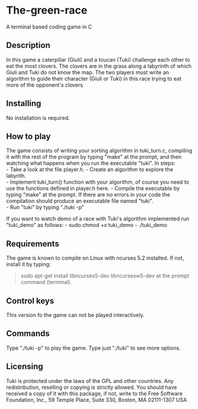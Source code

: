 # The-green-race
A terminal based coding game in C

## Description
In this game a caterpillar (Giuli) and a toucan (Tuki) challenge each other to eat the most clovers. The clovers are in the grass along a labyrinth of which Giuli and Tuki do not know the map. The two players must write an algorithm to guide their character (Giuli or Tuki) in this race trying to eat more of the opponent's clovers




## Installing
No installation is required.


## How to play
The game consists of writing your sorting algorithm in tuki_turn.c, compiling it with the rest of the program by typing "make" at the prompt, and then watching what happens when you run the executable "tuki".
In steps:	
	- Take a look at the file player.h.
	- Create an algorithm to explore the labyrith.  
	- Implement tuki_turn() function with your algorithm, of course you need to use the functions defined
	in player.h here.
	- Compile the executable by typing "make" at the prompt. If there are no errors in your code the 	   	compilation should produce an executable file named "tuki".  
	- Run "tuki" by typing "./tuki -p"

If you want to watch demo of a race with Tuki's algorithm implemented  run "tuki_demo" as follows:
	- sudo chmod +x tuki_demo
	- ./tuki_demo


## Requirements
The game is known to compile on Linux with ncurses 5.2 installed. If not,  install it by typing:
>sudo apt-get install libncurses5-dev libncursesw5-dev
at the prompt command (terminal).

## Control keys
This version fo the game can not be played interactively. 

## Commands 
Type "./tuki -p" to play the game.
Type just "./tuki" to see  more options.
	

## Licensing
Tuki is protected under the laws of the GPL and other countries. Any redistribution, reselling or copying is strictly allowed. You should have received a copy of it with this package, if not, write to the Free Software Foundation, Inc., 59 Temple Place, Suite 330, Boston, MA  02111-1307  USA

